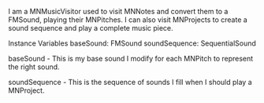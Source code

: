 I am a MNMusicVisitor used to visit MNNotes and convert them to a FMSound, playing their MNPitches. I can also visit MNProjects to create a sound sequence and play a complete music piece.

Instance Variables
	baseSound:				FMSound
	soundSequence:		SequentialSound

baseSound
	- This is my base sound I modify for each MNPitch to represent the right sound.

soundSequence
	- This is the sequence of sounds I fill when I should play a MNProject.
